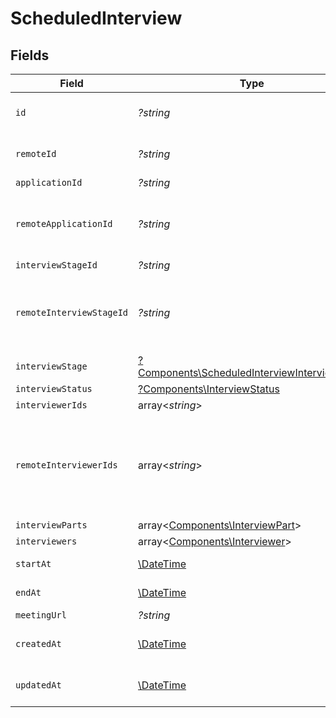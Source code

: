# ScheduledInterview


## Fields

| Field                                                                                                       | Type                                                                                                        | Required                                                                                                    | Description                                                                                                 | Example                                                                                                     |
| ----------------------------------------------------------------------------------------------------------- | ----------------------------------------------------------------------------------------------------------- | ----------------------------------------------------------------------------------------------------------- | ----------------------------------------------------------------------------------------------------------- | ----------------------------------------------------------------------------------------------------------- |
| `id`                                                                                                        | *?string*                                                                                                   | :heavy_minus_sign:                                                                                          | Unique identifier                                                                                           | 8187e5da-dc77-475e-9949-af0f1fa4e4e3                                                                        |
| `remoteId`                                                                                                  | *?string*                                                                                                   | :heavy_minus_sign:                                                                                          | Provider's unique identifier                                                                                | 8187e5da-dc77-475e-9949-af0f1fa4e4e3                                                                        |
| `applicationId`                                                                                             | *?string*                                                                                                   | :heavy_minus_sign:                                                                                          | N/A                                                                                                         |                                                                                                             |
| `remoteApplicationId`                                                                                       | *?string*                                                                                                   | :heavy_minus_sign:                                                                                          | Provider's unique identifier of the application                                                             | e3cb75bf-aa84-466e-a6c1-b8322b257a48                                                                        |
| `interviewStageId`                                                                                          | *?string*                                                                                                   | :heavy_minus_sign:                                                                                          | N/A                                                                                                         |                                                                                                             |
| `remoteInterviewStageId`                                                                                    | *?string*                                                                                                   | :heavy_minus_sign:                                                                                          | Provider's unique identifier of the interview stage                                                         | e3cb75bf-aa84-466e-a6c1-b8322b257a48                                                                        |
| `interviewStage`                                                                                            | [?Components\ScheduledInterviewInterviewStage](../../Models/Components/ScheduledInterviewInterviewStage.md) | :heavy_minus_sign:                                                                                          | N/A                                                                                                         |                                                                                                             |
| `interviewStatus`                                                                                           | [?Components\InterviewStatus](../../Models/Components/InterviewStatus.md)                                   | :heavy_minus_sign:                                                                                          | N/A                                                                                                         |                                                                                                             |
| `interviewerIds`                                                                                            | array<*string*>                                                                                             | :heavy_minus_sign:                                                                                          | N/A                                                                                                         |                                                                                                             |
| `remoteInterviewerIds`                                                                                      | array<*string*>                                                                                             | :heavy_minus_sign:                                                                                          | Provider's unique identifiers of the interviewers                                                           | [<br/>"e3cb75bf-aa84-466e-a6c1-b8322b257a48",<br/>"e3cb75bf-aa84-466e-a6c1-b8322b257a48"<br/>]              |
| `interviewParts`                                                                                            | array<[Components\InterviewPart](../../Models/Components/InterviewPart.md)>                                 | :heavy_minus_sign:                                                                                          | N/A                                                                                                         |                                                                                                             |
| `interviewers`                                                                                              | array<[Components\Interviewer](../../Models/Components/Interviewer.md)>                                     | :heavy_minus_sign:                                                                                          | N/A                                                                                                         |                                                                                                             |
| `startAt`                                                                                                   | [\DateTime](https://www.php.net/manual/en/class.datetime.php)                                               | :heavy_minus_sign:                                                                                          | Interview start date                                                                                        | 2021-01-01T01:01:01.000Z                                                                                    |
| `endAt`                                                                                                     | [\DateTime](https://www.php.net/manual/en/class.datetime.php)                                               | :heavy_minus_sign:                                                                                          | Interview end date                                                                                          | 2021-01-01T01:01:01.000Z                                                                                    |
| `meetingUrl`                                                                                                | *?string*                                                                                                   | :heavy_minus_sign:                                                                                          | N/A                                                                                                         |                                                                                                             |
| `createdAt`                                                                                                 | [\DateTime](https://www.php.net/manual/en/class.datetime.php)                                               | :heavy_minus_sign:                                                                                          | Interview created date                                                                                      | 2021-01-01T01:01:01.000Z                                                                                    |
| `updatedAt`                                                                                                 | [\DateTime](https://www.php.net/manual/en/class.datetime.php)                                               | :heavy_minus_sign:                                                                                          | Interview updated date                                                                                      | 2021-01-01T01:01:01.000Z                                                                                    |